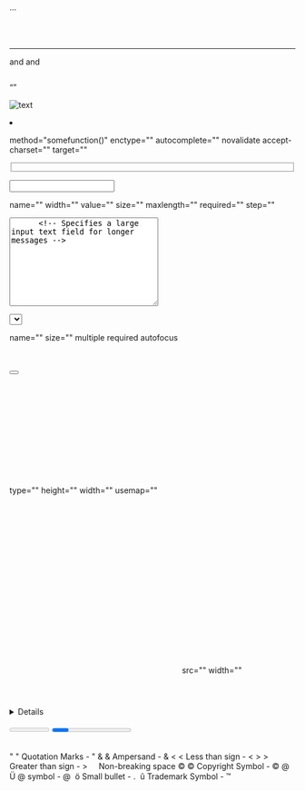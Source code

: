 <!-- * *******************************************************************************************
 * HTML5 Cheat sheet by Hackr.io
 * Source: https://websitesetup.org/wp-content/uploads/2014/02/HTML-CHEAT-SHEET-768x8555.png
 * ******************************************************************************************* * -->


<!-- Document Summary -->

<!DOCTYPE html>                                   <!-- Tells the browser that HTML5 version of HTML to be recognized by the browser -->
<html lang="en"></html>                           <!-- The HTML lang attribute is used to identify the language of text content on the web. This information helps search engines return language specific results, -->
<head></head>                                     <!-- Contains Information specific to the page like title, styles and scripts -->
<title></title>                                   <!-- Title for the page that shows up in the browser title bar -->
<body></body>                                     <!-- Content that the user will see -->


<!-- Document Information -->


<base/>                                           <!-- Usefull for specifying relative links in a document -->
<style></style>                                   <!-- Contains styles for the html document -->
<meta/>                                           <!-- Contains additional information about the page, author, page description and other hidden page info -->
<script></script>                                 <!-- Contains all scripts internal or external -->
<link/>                                           <!-- Used to create relationships with external pages and stylesheets -->


<!-- Document Structure -->


<h1></h1> ... <h6></h6>                           <!-- All six levels of heading with 1 being the most promiment and 6 being the least prominent -->
<p></p>                                           <!-- Used to organize paragraph text -->
<div></div>                                       <!-- A generic container used to denote a page section -->
<span></span>                                     <!-- Inline section or block container used for creating inline style elements -->
<br/>                                             <!-- Creates a line-break -->
<hr>                                              <!-- Creates a sectional break into HTML -->


<!-- Text Formatting -->


<strong></strong> and <b></b>                     <!-- Makes text contained in the tag as bold -->
<em></em> and <i></i>                             <!-- Alternative way to make the text contained in the tag as italic -->
<del></del>                                 <!-- Creates a strike through the text element -->
<pre></pre>                                       <!-- Preformatted monospace text block with some spacing intact -->
<blockquote></blockquote>                         <!-- Contains long paragraphs of quotations often cited -->
<abbr></abbr>                                     <!-- Contains abbreviations while also making the full form avaialable -->
<address></address>                               <!-- Used to display contact information -->
<code></code>                                     <!-- Used to display inline code snippets -->
<q></q>                                           <!-- Defines a short inline quotation -->
<sub></sub>                                       <!-- Defines subscripted text -->
<sup></sup>                                       <!-- Defines superscripted text -->
<kbd></kbd>                                       <!-- Specifies text as keyboard input -->
<small></small>                                   <!-- Specifies small text -->  
<ins></ins>                                       <!-- Defines a text that has been inserted into the document -->


<!-- Links Formatting -->


<a href="url"></a>                                <!-- Used to link to external or internal pages of a wbesite -->
<a href="mailto:email@example.com"></a>           <!-- Used to link to an email address -->
<a href="name"></a>                               <!-- Used to link to a document element -->
<a href="#name"></a>                              <!-- Used to link to specific div element -->
<a href="tel://####-####-##"></a>                 <!-- Used to display phone numbers and make them clickable -->


<!-- Image Formatting -->


<img src="url" alt="text">                        <!-- Used to display images in a webpage where src="url" contains the link to the image source and alt="" contains an alternative text to display when the image is not displayed -->


<!-- List Formatting -->


<ol></ol>                                         <!-- Used to create ordered lists with numbers in the items -->
<ul></ul>                                         <!-- Used to display unordered lists with numbers in the items -->
<li></li>                                         <!-- Contains list items inside ordered and unordered lists -->
<dl></dl>                                         <!-- Contains list item definitions -->
<dt></dt>                                         <!-- Definition of single term inline with body content -->
<dd></dd>                                         <!-- The descrpition of the defined term -->


<!-- Forms Formatting and Attributes -->


<form action="url"></form>                        <!-- Form element creates a form and action="" specifies where the data is to be sent to when the visitor submits the form -->

<!-- Supported attributes -->
method="somefunction()"                           <!-- Contains the type of request (GET, POST... etc) which dictates how to send the data of the form -->
enctype=""                                        <!-- Dictates how the data is to be encoded when the data is sent to the web server. -->
autocomplete=""                                   <!-- Specifies if the autocomplete functionality is enabled or not -->
novalidate                                        <!-- Dictates if the form will be validated or not -->
accept-charset=""                                 <!-- Identifies the character encoding upon form submission -->
target=""                                         <!-- Tell where to display the information upon form submission. Possible values: '_blank', '_self', '_parent', '_top' -->
                            
<fieldset disabled="disabled"></fieldset>         <!-- Identifies the group of all fields in the form -->
<label for=""></label>                            <!-- A simple field label telling the user what to type in the field -->
<legend></legend>                                 <!-- The form legend acts as a caption for the fieldset element -->

<input type="text/email/number/color/date">       <!-- Input is the input field where the user can input various types of data -->

<!-- Supported attributes -->
name=""                                           <!-- Describes the name of the form -->
width=""                                          <!-- Specifies the width of an input field -->
value=""                                          <!-- Describes the value of the input information field -->
size=""                                           <!-- Specifies the input element width in characters -->
maxlength=""                                      <!-- Specifies the maximum input character numbers -->
required=""                                       <!-- Specifies if the input field is required to fill in before submitting the form -->
step=""                                           <!-- Identifies the legal number intervals of the input field -->

<textarea name="" id="" cols="30" rows="10">      <!-- Specifies a large input text field for longer messages -->
</textarea>

<select name=""></select>                         <!-- Describes a dropdown box for users to select from variety of choices -->

<!-- Supported attributes -->
name=""                                           <!-- The name for a dropdown combination box -->
size=""                                           <!-- Specifies the number of available options -->
multiple                                          <!-- Allows for multiple option selections -->
required                                          <!-- Requires that a value is selected before submitting the form -->
autofocus                                         <!-- Specifies that the dropdown automatically comes to focus once the page loads -->
<optgroup></optgroup>                             <!-- Specifies the entire grouping of available options -->
<option value=""></option>                        <!-- Defines one of the avaialble option from the dropdown list -->
<button></button>                                 <!-- A clickable button to submit the form -->


<!-- Tables Formatting -->


<table></table>                                   <!-- Defines and contains all table related content -->
<caption></caption>                               <!-- A description of what table is and what it contains -->
<thead></thead>                                   <!-- The table headers contain the type of information defined in each column underneath -->
<tbody></tbody>                                   <!-- Contains the tables data or information -->
<tfoot></tfoot>                                   <!-- Defines table footer -->
<tr></tr>                                         <!-- Contains the information to be included in a table row -->
<th></th>                                         <!-- Contains the information to be included in a single table header -->
<td></td>                                         <!-- Contains actual information in a table cell -->
<colgroup></colgroup>                             <!-- Groups a single or multiple columns for formatting purposes -->
<col>                                             <!-- Defines a single column of information inside a table -->


<!-- Objects and iFrames -->


<object data=""></object>                         <!-- Describes and embed file type including audio, video, PDF's, images -->

<!-- Supported attributes -->
type=""                                           <!-- Describes the type of media embedded -->
height=""                                         <!-- Describes the height of the object in pixels -->
width=""                                          <!-- Describes the width of the object in pixels -->
usemap=""                                         <!-- This is the name of the client-side image map in the object -->

<iframe src="" frameborder="0"></iframe>          <!-- Contains an inline frame that allows to embed external information -->                    
<embed src="" type="">                            <!-- Acts as a container for external application or plug-in -->
src=""                                            <!-- The source of the external file you're embedding -->
width=""                                          <!-- Describes the width of the iframe in pixels -->


<!-- HTML5 New Tags -->


<header></header>                                 <!-- Defines the header block for a document or a section -->
<footer></footer>                                 <!-- Defines the footer block for a document or a section -->
<main></main>                                     <!-- Describes the main content of a document --> 
<article></article>                               <!-- Identifies an article inside a document -->
<aside></aside>                                   <!-- Specifies content contained in a document sidebar -->
<section></section>                               <!-- Defines a section of a document -->
<details></details>                               <!-- Describes additonal information that user can view or hide -->
<dialog></dialog>                                 <!-- A dialog box or a window -->
<figure></figure>                                 <!-- An independent content block featuring images, diagrams or illustrations -->
<figcaption></figcaption>                         <!-- Caption that describe a figure -->
<mark></mark>                                     <!-- Displays a portion of highlighted text with in a page content -->
<nav></nav>                                       <!-- Navigation links for the user in a document -->
<menuitem></menuitem>                             <!-- The specific menu item that a user can raise from a pop up menu -->
<meter></meter>                                   <!-- Describes the scalar measurement with in a known array -->
<progress></progress>                             <!-- Displays the progress of a task usually a progress bar -->
<rp></rp>                                         <!-- Describes text within the browsers that do not support ruby notations -->
<rt></rt>                                         <!-- Displays east asian typography character details -->
<ruby></ruby>                                     <!-- Describes annotations for east asian typography -->
<summary></summary>                               <!-- Contains a visible heading for details element -->
<bdi></bdi>                                       <!-- Helps you format parts of text in a different direction than other text -->
<time></time>                                     <!-- Identifies the time and date -->
<wbr>                                             <!-- A line break within the content -->

<!-- Some other useful tags -->

<canvas></canvas>                                 <!-- Allows to draw 2D shapes on the web page with the help of javascript -->
<map></map>                                       <!-- Specifies an image map -->

<!-- Collective Character Obejcts -->


&#34; &quot; Quotation Marks - "
&#38; &amp; Ampersand - &
&#60; &lt; Less than sign - <
&#62; &gt; Greater than sign - >
&#160; &nbsp; Non-breaking space 
&#169; &copy; Copyright Symbol - ©
&#64; &Uuml; @ symbol - @
&#149; &ouml; Small bullet - .
&#153; &ucirc; Trademark Symbol - ™